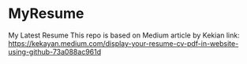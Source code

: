 # MyResume
My Latest Resume
This repo is based on Medium article by Kekian link: https://kekayan.medium.com/display-your-resume-cv-pdf-in-website-using-github-73a088ac961d

